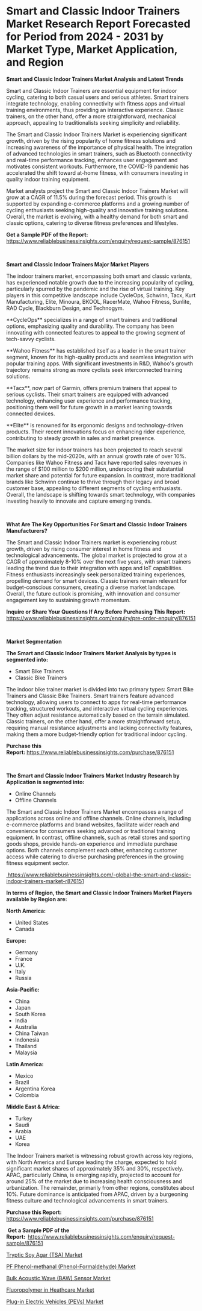 <p><h1>Smart and Classic Indoor Trainers Market Research Report Forecasted for Period from 2024 -  2031 by Market Type, Market Application, and Region</h1></p><p><strong>Smart and Classic Indoor Trainers Market Analysis and Latest Trends</strong></p>
<p><p>Smart and Classic Indoor Trainers are essential equipment for indoor cycling, catering to both casual users and serious athletes. Smart trainers integrate technology, enabling connectivity with fitness apps and virtual training environments, thus providing an interactive experience. Classic trainers, on the other hand, offer a more straightforward, mechanical approach, appealing to traditionalists seeking simplicity and reliability.</p><p>The Smart and Classic Indoor Trainers Market is experiencing significant growth, driven by the rising popularity of home fitness solutions and increasing awareness of the importance of physical health. The integration of advanced technologies in smart trainers, such as Bluetooth connectivity and real-time performance tracking, enhances user engagement and motivates consistent workouts. Furthermore, the COVID-19 pandemic has accelerated the shift toward at-home fitness, with consumers investing in quality indoor training equipment.</p><p>Market analysts project the Smart and Classic Indoor Trainers Market will grow at a CAGR of 11.5% during the forecast period. This growth is supported by expanding e-commerce platforms and a growing number of cycling enthusiasts seeking high-quality and innovative training solutions. Overall, the market is evolving, with a healthy demand for both smart and classic options, catering to diverse fitness preferences and lifestyles.</p></p>
<p><strong>Get a Sample PDF of the Report:&nbsp;</strong> <a href="https://www.reliablebusinessinsights.com/enquiry/request-sample/876151?utm_campaign=1358&utm_medium=2&utm_source=Github&utm_content=ia&utm_term=11102024&utm_id=smart-and-classic-indoor-trainers">https://www.reliablebusinessinsights.com/enquiry/request-sample/876151</a></p>
<p>&nbsp;</p>
<p><strong>Smart and Classic Indoor Trainers Major Market Players</strong></p>
<p><p>The indoor trainers market, encompassing both smart and classic variants, has experienced notable growth due to the increasing popularity of cycling, particularly spurred by the pandemic and the rise of virtual training. Key players in this competitive landscape include CycleOps, Schwinn, Tacx, Kurt Manufacturing, Elite, Minoura, BKOOL, RacerMate, Wahoo Fitness, Sunlite, RAD Cycle, Blackburn Design, and Technogym.</p><p>**CycleOps** specializes in a range of smart trainers and traditional options, emphasizing quality and durability. The company has been innovating with connected features to appeal to the growing segment of tech-savvy cyclists. </p><p>**Wahoo Fitness** has established itself as a leader in the smart trainer segment, known for its high-quality products and seamless integration with popular training apps. With significant investments in R&D, Wahoo's growth trajectory remains strong as more cyclists seek interconnected training solutions.</p><p>**Tacx**, now part of Garmin, offers premium trainers that appeal to serious cyclists. Their smart trainers are equipped with advanced technology, enhancing user experience and performance tracking, positioning them well for future growth in a market leaning towards connected devices.</p><p>**Elite** is renowned for its ergonomic designs and technology-driven products. Their recent innovations focus on enhancing rider experience, contributing to steady growth in sales and market presence.</p><p>The market size for indoor trainers has been projected to reach several billion dollars by the mid-2020s, with an annual growth rate of over 10%. Companies like Wahoo Fitness and Tacx have reported sales revenues in the range of $100 million to $200 million, underscoring their substantial market share and potential for future expansion. In contrast, more traditional brands like Schwinn continue to thrive through their legacy and broad customer base, appealing to different segments of cycling enthusiasts. Overall, the landscape is shifting towards smart technology, with companies investing heavily to innovate and capture emerging trends.</p></p>
<p>&nbsp;</p>
<p><strong>What Are The Key Opportunities For Smart and Classic Indoor Trainers Manufacturers?</strong></p>
<p><p>The Smart and Classic Indoor Trainers market is experiencing robust growth, driven by rising consumer interest in home fitness and technological advancements. The global market is projected to grow at a CAGR of approximately 8-10% over the next five years, with smart trainers leading the trend due to their integration with apps and IoT capabilities. Fitness enthusiasts increasingly seek personalized training experiences, propelling demand for smart devices. Classic trainers remain relevant for budget-conscious consumers, creating a diverse market landscape. Overall, the future outlook is promising, with innovation and consumer engagement key to sustaining growth momentum.</p></p>
<p><strong>Inquire or Share Your Questions If Any Before Purchasing This Report:</strong> <a href="https://www.reliablebusinessinsights.com/enquiry/pre-order-enquiry/876151?utm_campaign=1358&utm_medium=2&utm_source=Github&utm_content=ia&utm_term=11102024&utm_id=smart-and-classic-indoor-trainers">https://www.reliablebusinessinsights.com/enquiry/pre-order-enquiry/876151</a></p>
<p>&nbsp;</p>
<p><strong>Market Segmentation</strong></p>
<p><strong>The Smart and Classic Indoor Trainers Market Analysis by types is segmented into:</strong></p>
<p><ul><li>Smart Bike Trainers</li><li>Classic Bike Trainers</li></ul></p>
<p><p>The indoor bike trainer market is divided into two primary types: Smart Bike Trainers and Classic Bike Trainers. Smart trainers feature advanced technology, allowing users to connect to apps for real-time performance tracking, structured workouts, and interactive virtual cycling experiences. They often adjust resistance automatically based on the terrain simulated. Classic trainers, on the other hand, offer a more straightforward setup, requiring manual resistance adjustments and lacking connectivity features, making them a more budget-friendly option for traditional indoor cycling.</p></p>
<p><strong>Purchase this Report:&nbsp;</strong><a href="https://www.reliablebusinessinsights.com/purchase/876151?utm_campaign=1358&utm_medium=2&utm_source=Github&utm_content=ia&utm_term=11102024&utm_id=smart-and-classic-indoor-trainers">https://www.reliablebusinessinsights.com/purchase/876151</a></p>
<p>&nbsp;</p>
<p><strong>The Smart and Classic Indoor Trainers Market Industry Research by Application is segmented into:</strong></p>
<p><ul><li>Online Channels</li><li>Offline Channels</li></ul></p>
<p><p>The Smart and Classic Indoor Trainers Market encompasses a range of applications across online and offline channels. Online channels, including e-commerce platforms and brand websites, facilitate wider reach and convenience for consumers seeking advanced or traditional training equipment. In contrast, offline channels, such as retail stores and sporting goods shops, provide hands-on experience and immediate purchase options. Both channels complement each other, enhancing customer access while catering to diverse purchasing preferences in the growing fitness equipment sector.</p></p>
<p><a href="https://www.reliablebusinessinsights.com/-global-the-smart-and-classic-indoor-trainers-market-r876151?utm_campaign=1358&utm_medium=2&utm_source=Github&utm_content=ia&utm_term=11102024&utm_id=smart-and-classic-indoor-trainers">&nbsp;https://www.reliablebusinessinsights.com/-global-the-smart-and-classic-indoor-trainers-market-r876151</a></p>
<p><strong>In terms of Region, the Smart and Classic Indoor Trainers Market Players available by Region are:</strong></p>
<p>
    <p> <strong> North America: </strong>
        <ul>
            <li>United States</li>
            <li>Canada</li>
        </ul>
        </p> 
    <p> <strong> Europe: </strong>
        <ul>
            <li>Germany</li>
            <li>France</li>
            <li>U.K.</li>
            <li>Italy</li>
            <li>Russia</li>
        </ul>
        </p> 
    <p> <strong> Asia-Pacific: </strong>
        <ul>
            <li>China</li>
            <li>Japan</li>
            <li>South Korea</li>
            <li>India</li>
            <li>Australia</li>
            <li>China Taiwan</li>
            <li>Indonesia</li>
            <li>Thailand</li>
            <li>Malaysia</li>
        </ul>
        </p> 
    <p> <strong> Latin America: </strong>
        <ul>
            <li>Mexico</li>
            <li>Brazil</li>
            <li>Argentina Korea</li>
            <li>Colombia</li>
        </ul>
        </p> 
    <p> <strong> Middle East & Africa: </strong>
        <ul>
            <li>Turkey</li>
            <li>Saudi</li>
            <li>Arabia</li>
            <li>UAE</li>
            <li>Korea</li>
        </ul>
    </p>
    </p>
<p><p>The Indoor Trainers market is witnessing robust growth across key regions, with North America and Europe leading the charge, expected to hold significant market shares of approximately 35% and 30%, respectively. APAC, particularly China, is emerging rapidly, projected to account for around 25% of the market due to increasing health consciousness and urbanization. The remainder, primarily from other regions, constitutes about 10%. Future dominance is anticipated from APAC, driven by a burgeoning fitness culture and technological advancements in smart trainers.</p></p>
<p><strong>Purchase this Report: </strong><a href="https://www.reliablebusinessinsights.com/purchase/876151?utm_campaign=1358&utm_medium=2&utm_source=Github&utm_content=ia&utm_term=11102024&utm_id=smart-and-classic-indoor-trainers">https://www.reliablebusinessinsights.com/purchase/876151</a></p>
<p>&nbsp;<strong>Get a Sample PDF of the Report:&nbsp;&nbsp;</strong><a href="https://www.reliablebusinessinsights.com/enquiry/request-sample/876151?utm_campaign=1358&utm_medium=2&utm_source=Github&utm_content=ia&utm_term=11102024&utm_id=smart-and-classic-indoor-trainers">https://www.reliablebusinessinsights.com/enquiry/request-sample/876151</a></p>
<p><strong></strong></p>
<p><p><a href="https://www.linkedin.com/pulse/tryptic-soy-agar-tsa-market-global-regional-analysis-2024-njoqe?utm_campaign=1358&utm_medium=2&utm_source=Github&utm_content=ia&utm_term=11102024&utm_id=smart-and-classic-indoor-trainers">Tryptic Soy Agar (TSA) Market</a></p><p><a href="https://www.linkedin.com/pulse/pf-phenol-methanal-phenol-formaldehyde-market-size-growing-7nbef?utm_campaign=1358&utm_medium=2&utm_source=Github&utm_content=ia&utm_term=11102024&utm_id=smart-and-classic-indoor-trainers">PF Phenol-methanal (Phenol-Formaldehyde) Market</a></p><p><a href="https://www.linkedin.com/pulse/bulk-acoustic-wave-baw-sensor-market-navigating-challenges-dojfe?utm_campaign=1358&utm_medium=2&utm_source=Github&utm_content=ia&utm_term=11102024&utm_id=smart-and-classic-indoor-trainers">Bulk Acoustic Wave (BAW) Sensor Market</a></p><p><a href="https://www.linkedin.com/pulse/fluoropolymer-heathcare-market-segmentation-in-depth-analysis-cimxf?utm_campaign=1358&utm_medium=2&utm_source=Github&utm_content=ia&utm_term=11102024&utm_id=smart-and-classic-indoor-trainers">Fluoropolymer in Heathcare Market</a></p><p><a href="https://www.linkedin.com/pulse/plug-in-electric-vehicles-pevs-market-transformation-comparative-rvhqf?utm_campaign=1358&utm_medium=2&utm_source=Github&utm_content=ia&utm_term=11102024&utm_id=smart-and-classic-indoor-trainers">Plug-in Electric Vehicles (PEVs) Market</a></p></p>